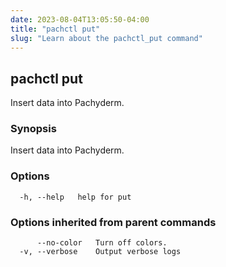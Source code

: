 ```yaml
---
date: 2023-08-04T13:05:50-04:00
title: "pachctl put"
slug: "Learn about the pachctl_put command"
---
```


## pachctl put

Insert data into Pachyderm.

### Synopsis

Insert data into Pachyderm.

### Options

```
  -h, --help   help for put
```

### Options inherited from parent commands

```
      --no-color   Turn off colors.
  -v, --verbose    Output verbose logs
```

